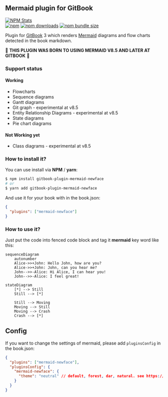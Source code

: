 ## Mermaid plugin for GitBook

[![NPM Stats](https://nodei.co/npm/gitbook-plugin-mermaid-newface.png)](https://npmjs.org/package/gitbook-plugin-mermaid-newface/)  
[![npm](https://img.shields.io/npm/v/gitbook-plugin-mermaid-newface.svg)](https://npmjs.org/package/gitbook-plugin-mermaid-newface)
[![npm downloads](https://img.shields.io/npm/dm/gitbook-plugin-mermaid-newface.svg)](https://npmjs.org/package/gitbook-plugin-mermaid-newface)
[![npm bundle size](https://img.shields.io/bundlephobia/min/gitbook-plugin-mermaid-newface.svg)](https://npmjs.org/package/gitbook-plugin-mermaid-newface)

Plugin for [GitBook](https://github.com/GitbookIO/gitbook) 3 which renders [Mermaid](https://mermaid-js.github.io/mermaid) diagrams and flow charts detected in the book markdown.  

💚 **THIS PLUGIN WAS BORN TO USING MERMAID V8.5 AND LATER AT GITBOOK** 💚


### Support status

#### Working
- Flowcharts
- Sequence diagrams
- Gantt diagrams
- Git graph - experimental at v8.5
- Entity Relationship Diagrams - experimental at v8.5
- State diagrams
- Pie chart diagrams

#### Not Working yet
- Class diagrams - experimental at v8.5


### How to install it?

You can use install via **NPM** / **yarn**:

```bash
$ npm install gitbook-plugin-mermaid-newface
# or
$ yarn add gitbook-plugin-mermaid-newface
```

And use it for your book with in the book.json:

```json
{
  "plugins": ["mermaid-newface"]
}
```

### How to use it?

Just put the code into fenced code block and tag it **mermaid** key word like this:

```mermaid
sequenceDiagram
    autonumber
    Alice->>+John: Hello John, how are you?
    Alice->>+John: John, can you hear me?
    John-->>-Alice: Hi Alice, I can hear you!
    John-->>-Alice: I feel great!
```

```mermaid
stateDiagram
    [*] --> Still
    Still --> [*]

    Still --> Moving
    Moving --> Still
    Moving --> Crash
    Crash --> [*]
```

## Config

If you want to change the settings of mermaid, please add `pluginsConfig` in the book.json:

```json
{
  "plugins": ["mermaid-newface"],
  "pluginsConfig": {
    "mermaid-newface": {
      "theme": "neutral" // default, forest, dar, natural. see https://mermaid-js.github.io/mermaid/#/mermaidAPI?id=theme
    }
  }
}
```


